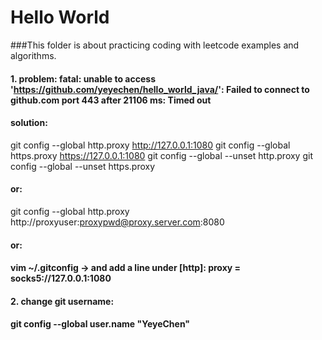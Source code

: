 # Hello World

###This folder is about practicing coding with leetcode examples and algorithms.

#### 1. problem: fatal: unable to access 'https://github.com/yeyechen/hello_world_java/': Failed to connect to github.com port 443 after 21106 ms: Timed out
#### solution: 
git config --global http.proxy http://127.0.0.1:1080
git config --global https.proxy https://127.0.0.1:1080
git config --global --unset http.proxy
git config --global --unset https.proxy
#### or:
git config --global http.proxy http://proxyuser:proxypwd@proxy.server.com:8080
#### or:
#### vim ~/.gitconfig -> and add a line under [http]: proxy = socks5://127.0.0.1:1080

#### 2. change git username:
#### git config --global user.name "YeyeChen"